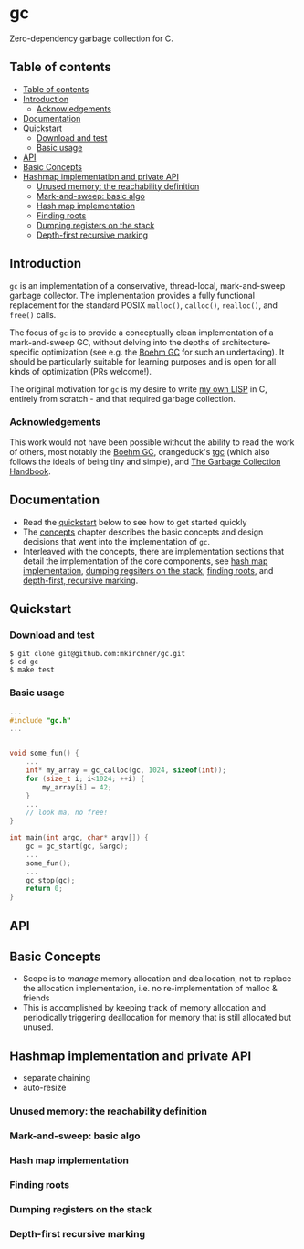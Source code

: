 # gc
Zero-dependency garbage collection for C.

## Table of contents

* [Table of contents](#table-of-contents)
* [Introduction](#introduction)
   * [Acknowledgements](#acknowledgements)
* [Documentation](#documentation)
* [Quickstart](#quickstart)
   * [Download and test](#download-and-test)
   * [Basic usage](#basic-usage)
* [API](#api)
* [Basic Concepts](#basic-concepts)
* [Hashmap implementation and private API](#hashmap-implementation-and-private-api)
   * [Unused memory: the reachability definition](#unused-memory-the-reachability-definition)
   * [Mark-and-sweep: basic algo](#mark-and-sweep-basic-algo)
   * [Hash map implementation](#hash-map-implementation)
   * [Finding roots](#finding-roots)
   * [Dumping registers on the stack](#dumping-registers-on-the-stack)
   * [Depth-first recursive marking](#depth-first-recursive-marking)

## Introduction

`gc` is an implementation of a conservative, thread-local, mark-and-sweep
garbage collector. The implementation provides a fully functional replacement
for the standard POSIX `malloc()`, `calloc()`, `realloc()`, and `free()` calls.

The focus of `gc` is to provide a conceptually clean implementation of
a mark-and-sweep GC, without delving into the depths of architecture-specific
optimization (see e.g. the [Boehm GC][boehm] for such an undertaking). It
should be particularly suitable for learning purposes and is open for all kinds
of optimization (PRs welcome!).

The original motivation for `gc` is my desire to write [my own LISP][stutter]
in C, entirely from scratch - and that required garbage collection.


### Acknowledgements

This work would not have been possible without the ability to read the work of
others, most notably the [Boehm GC][boehm], orangeduck's [tgc][tgc] (which also
follows the ideals of being tiny and simple), and [The Garbage Collection
Handbook][garbage_collection_handbook].


## Documentation

* Read the [quickstart](#quickstart) below to see how to get started quickly
* The [concepts](#concepts) chapter describes the basic concepts and design
  decisions that went into the implementation of `gc`.
* Interleaved with the concepts, there are implementation sections that detail
  the implementation of the core components, see [hash map implementation](),
  [dumping regsiters on the stack](), [finding roots](), and [depth-first,
  recursive marking]().


## Quickstart

### Download and test

    $ git clone git@github.com:mkirchner/gc.git
    $ cd gc
    $ make test

### Basic usage

```c
...
#include "gc.h"
...


void some_fun() {
    ...
    int* my_array = gc_calloc(gc, 1024, sizeof(int));
    for (size_t i; i<1024; ++i) {
        my_array[i] = 42;
    }
    ...
    // look ma, no free!
}

int main(int argc, char* argv[]) {
    gc = gc_start(gc, &argc);
    ...
    some_fun();
    ...
    gc_stop(gc);
    return 0;
}
```

## API

## Basic Concepts


* Scope is to *manage* memory allocation and deallocation, not to replace the
  allocation implementation, i.e. no re-implementation of malloc & friends
* This is accomplished by keeping track of memory allocation and periodically triggering
  deallocation for memory that is still allocated but unused.


## Hashmap implementation and private API

* separate chaining
* auto-resize

### Unused memory: the reachability definition

### Mark-and-sweep: basic algo

### Hash map implementation

### Finding roots

### Dumping registers on the stack

### Depth-first recursive marking


[boehm]: https://www.hboehm.info/gc/ 
[stutter]: https://github.com/mkirchner/stutter
[tgc]: https://github.com/orangeduck/tgc
[garbage_collection_handbook]: http://gchandbook.org
